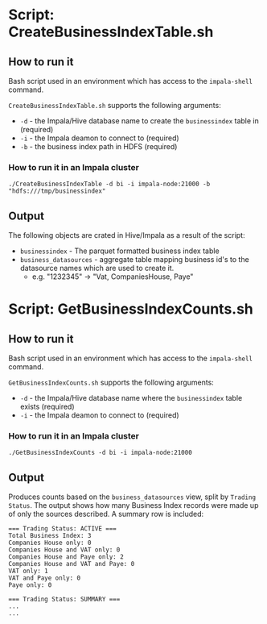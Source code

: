 # Script: CreateBusinessIndexTable.sh

## How to run it

Bash script used in an environment which has access to the `impala-shell` command.

`CreateBusinessIndexTable.sh` supports the following arguments:
- `-d` - the Impala/Hive database name to create the `businessindex` table in (required)
- `-i` - the Impala deamon to connect to (required)
- `-b` - the business index path in HDFS (required)

### How to run it in an Impala cluster

```
./CreateBusinessIndexTable -d bi -i impala-node:21000 -b "hdfs:///tmp/businessindex"
```

## Output

The following objects are crated in Hive/Impala as a result of the script:
- `businessindex` - The parquet formatted business index table
- `business_datasources` - aggregate table mapping business id's to the datasource names which are used to create it.
	- e.g. "1232345" -> "Vat, CompaniesHouse, Paye"

# Script: GetBusinessIndexCounts.sh

## How to run it

Bash script used in an environment which has access to the `impala-shell` command.

`GetBusinessIndexCounts.sh` supports the following arguments:
- `-d` - the Impala/Hive database name where the `businessindex` table exists (required)
- `-i` - the Impala deamon to connect to (required)

### How to run it in an Impala cluster

```
./GetBusinessIndexCounts -d bi -i impala-node:21000
```

## Output

Produces counts based on the `business_datasources` view, split by `Trading Status`. The output shows how many Business Index records were made up of only the sources described. A summary row is included:
```
=== Trading Status: ACTIVE ===
Total Business Index: 3
Companies House only: 0
Companies House and VAT only: 0
Companies House and Paye only: 2
Companies House and VAT and Paye: 0
VAT only: 1
VAT and Paye only: 0
Paye only: 0

=== Trading Status: SUMMARY ===
...
...

```
